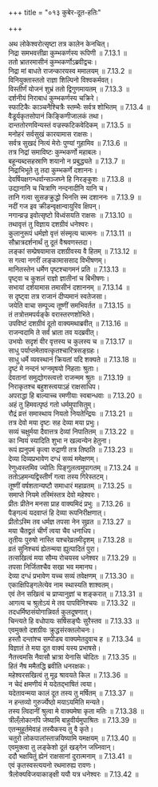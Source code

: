+++
title = "०१३ कुबेर-दूत-हतिः"

+++


  
अथ लोकेश्वरोत्सृष्टा तत्र कालेन केनचित्।  
निद्रा समभवत्तीव्रा कुम्भकर्णस्य रूपिणी ॥ 7.13.1 ॥   
ततो भ्रातरमासीनं कुम्भकर्णोऽब्रवीद्वचः।  
निद्रा मां बाधते राजन्कारयस्व ममालयम् ॥ 7.13.2 ॥   
विनियुक्तास्ततो राज्ञा शिल्पिनो विश्वकर्मवत्।  
विस्तीर्णं योजनं शुभ्रं ततो द्विगुणमायतम् ॥ 7.13.3 ॥   
दर्शनीयं निराबाधं कुम्भकर्णस्य चक्रिरे।  
स्फाटिकैः काञ्चनैश्चित्रैः स्तम्भैः सर्वत्र शोभितम् ॥ 7.13.4 ॥   
वैडूर्यकृतसोपानं किङ्किणीजालकं तथा।  
दान्ततोरणविन्यस्तं वज्रस्फटिकवेदिकम् ॥ 7.13.5 ॥   
मनोहरं सर्वसुखं कारयामास राक्षसः।  
सर्वत्र सुखदं नित्यं मेरोः पुण्यां गुहामिव ॥ 7.13.6 ॥   
तत्र निद्रां समाविष्टः कुम्भकर्णो महाबलः।  
बहून्यब्दसहस्राणि शयानो न प्रबुद्ध्यते ॥ 7.13.7 ॥   
निद्राभिभूते तु तदा कुम्भकर्णे दशाननः।  
देवर्षियक्षगन्धर्वान्सञ्जघ्ने हि निरङ्कुशः ॥ 7.13.8 ॥   
उद्यानानि च चित्राणि नन्दनादीनि यानि च।  
तानि गत्वा सुसङक्रुद्धो भिनत्ति स्म दशाननः ॥ 7.13.9 ॥   
नदीं गज इव क्रीडन्वृक्षान्वायुरिव क्षिपन्।  
नगान्व्रज्र इवोत्सृष्टो विध्वंसयति राक्षसः ॥ 7.13.10 ॥   
तथावृत्तं तु विज्ञाय दशग्रीवं धनेश्वरः।  
कुलानुरूपं धर्मज्ञो वृत्तं संस्मृत्य चात्मनः ॥ 7.13.11 ॥   
सौभ्रात्रदर्शनार्थं तु दूतं वैश्रवणस्तदा।  
लङ्कां सम्प्रेषयामास दशग्रीवस्य वै हितम् ॥ 7.13.12 ॥   
स गत्वा नगरीं लङ्कामाससाद विभीषणम्।  
मानितस्तेन धर्मेण पृष्टश्चागमनं प्रति ॥ 7.13.13 ॥   
पृष्ट्वा च कुशलं राज्ञो ज्ञातीनां च बिभीषणः।  
सभायां दर्शयामास तमासीनं दशाननम् ॥ 7.13.14 ॥   
स दृष्ट्वा तत्र राजानं दीप्यमानं स्वतेजसा।  
जयेति वाचा सम्पूज्य तूष्णीं समभिवर्तत ॥ 7.13.15 ॥   
तं तत्रोत्तमपर्यङ्के वरास्तरणशोभिते।  
उपविष्टं दशग्रीवं दूतो वाक्यमथाब्रवीत् ॥ 7.13.16 ॥   
राजन्वदामि ते सर्वं भ्राता तव यदब्रवीत्।  
उभयोः सदृशं वीर वृत्तस्य च कुलस्य च ॥ 7.13.17 ॥   
साधु पर्याप्तमेतावत्कृतश्चारित्रसङ्ग्रहः।  
साधु धर्मे व्यवस्थानं क्रियतां यदि शक्यते ॥ 7.13.18 ॥   
दृष्टं मे नन्दनं भग्नमृषयो निहताः श्रुताः।  
देवतानां समुद्योगस्त्वत्तो राजन्मम श्रुतः ॥ 7.13.19 ॥   
निराकृतश्च बहुशस्त्वयाऽहं राक्षसाधिप।  
अपराद्धा हि बाल्याच्च रमणीयाः स्वबान्धवाः ॥ 7.13.20 ॥   
अहं तु हिमवत्पृष्ठं गतो धर्ममुपासितुम्।  
रौद्रं व्रत्तं समास्थाय नियतो नियतेन्द्रियः ॥ 7.13.21 ॥   
तत्र देवो मया दृष्टः सह देव्या मया प्रभुः।  
सव्यं चक्षुर्मया दैवात्तत्र देव्यां निपातितम् ॥ 7.13.22 ॥   
का न्वियं स्यादिति शुभा न खल्वन्येन हेतुना।  
रूपं ह्यनुपमं कृत्वा रुद्राणी तत्र तिष्ठति ॥ 7.13.23 ॥   
देव्या दिव्यप्रभावेण दग्धं सव्यं ममेक्षणम्।  
रेणुध्वस्तमिव ज्योतिः पिङ्गुलत्वमुपागतम् ॥ 7.13.24 ॥   
ततोऽहमन्यद्विस्तीर्णं गत्वा तस्य गिरेस्तटम्।  
तूष्णीं वर्षशतान्यष्टौ समाधारं महाव्रतम् ॥ 7.13.25 ॥   
समाप्ते नियमे तस्मिंस्तत्र देवो महेश्वरः।  
प्रीतः प्रीतेन मनसा प्राह वाक्यमिदं प्रभुः ॥ 7.13.26 ॥   
पैङ्गल्यं यदवाप्तं हि देव्या रूपनिरीक्षणात्।  
प्रीतोऽस्मि तव धर्मज्ञ तपसा नेन सुव्रत ॥ 7.13.27 ॥   
मया चैतद्व्रतं चीर्णं त्वया चैव धनाधिप।  
तृतीयः पुरुषो नास्ति यश्चरेव्रतमीदृशम् ॥ 7.13.28 ॥   
व्रतं सुनिश्चयं ह्येतन्मया ह्युत्पादितं पुरा।  
तत्सखित्वं मया सौम्य रोचयस्व धनेश्वर ॥ 7.13.29 ॥   
तपसा निर्जितश्चैव सखा भव ममानघ।  
देव्या दग्धं प्रभावेण यच्च सव्यं तवेक्षणम् ॥ 7.13.30 ॥   
एकाक्षिपिङ्गलेत्येव नाम स्थास्यति शाश्वतम्।  
एवं तेन सखित्वं च प्राप्यानुज्ञां च शङ्करात् ॥ 7.13.31 ॥   
आगत्य च श्रुतोऽयं मे तव पापविनिश्चयः ॥ 7.13.32 ॥   
तदधर्मिष्ठसंयोगान्निवर्त कुलदूषणात्।  
चिन्त्यते हि वधोपायः सर्षिसङ्घैः सुरैस्तव ॥ 7.13.33 ॥   
एवमुक्तो दशग्रीवः क्रुद्धसंरक्तलोचनः।  
हस्तौ दन्तांश्च सम्पीड्य वाक्यमेतदुवाच ह ॥ 7.13.34 ॥   
विज्ञातं ते मया दूत वाक्यं यस्य प्रभाषसे।  
नैतत्त्वमसि नैवासौ भ्रात्रा येनासि चोदितः ॥ 7.13.35 ॥   
हितं नैष ममैतद्धि ब्रवीति धनरक्षकः।  
महेश्वरसखित्वं तु मूढ श्रावयते किल ॥ 7.13.36 ॥   
न चेदं क्षमणीयं मे यदेतद्भाषितं त्वया।  
यदेतावन्मया कालं दूत तस्य तु मर्षितम् ॥ 7.13.37 ॥   
न हन्तव्यो गुरुर्ज्येष्ठो मयाऽयमिति मन्यते।  
तस्य त्विदानीं श्रुत्वा मे वाक्यमेषा कृता मतिः ॥ 7.13.38 ॥   
त्रील्ँलोकानपि जेष्यामि बाहुवीर्यमुपाश्रितः ॥ 7.13.39 ॥   
एतन्मुहूर्तमेवाहं तस्यैकस्य तु वै कृते।  
चतुरो लोकपालांस्तान्नयिष्यामि यमक्षयम् ॥ 7.13.40 ॥   
एवमुक्त्वा तु लङ्केशो दूतं खड्गेन जघ्निवान्।  
ददौ भक्षयितुं ह्येनं राक्षसानां दुरात्मनाम् ॥ 7.13.41 ॥   
एवं कृतस्वस्त्ययनो रथमारुह्य रावणः।  
त्रैलोक्यविजयाकाङ्क्षी ययौ यत्र धनेश्वरः ॥ 7.13.42 ॥   
